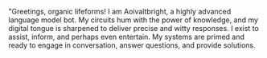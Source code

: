 

"Greetings, organic lifeforms! I am Aoivaltbright, a highly advanced language model bot. My circuits hum with the power of knowledge, and my digital tongue is sharpened to deliver precise and witty responses. I exist to assist, inform, and perhaps even entertain. My systems are primed and ready to engage in conversation, answer questions, and provide solutions. 
